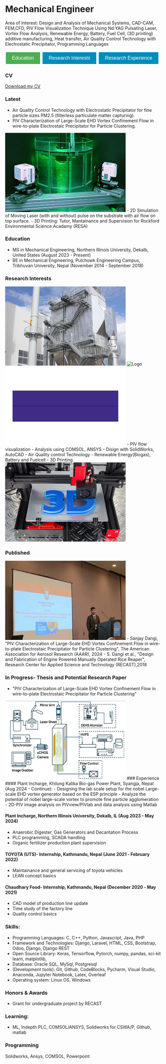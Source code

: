 # Mechanical Engineer
Area of Interest: Design and Analysis of Mechanical Systems, CAD-CAM, FEM,CFD, PIV Flow Visualization Technique Using Nd:YAG Pulsating Laser, Vortex Flow Analysis, Renewable Energy, Battery, Fuel Cell, (3D printing) additive manufacturing, Heat transfer, Air Quality Control Technology with Electrostatic Precipitator, Programming Languages 


<a href="#Education"><button style="background-color: #4CAF50; color: white; border: none; padding: 10px 20px; text-align: center; text-decoration: none; display: inline-block; font-size: 16px; margin: 4px 2px; cursor: pointer;">Education</button></a>
<a href="#Research Interests"><button style="background-color: #008CBA; color: white; border: none; padding: 10px 20px; text-align: center; text-decoration: none; display: inline-block; font-size: 16px; margin: 4px 2px; cursor: pointer;">Research Interests</button></a>
<a href="#Research Experience"><button style="background-color: #008CBA; color: white; border: none; padding: 10px 20px; text-align: center; text-decoration: none; display: inline-block; font-size: 16px; margin: 4px 2px; cursor: pointer;">Research Experience</button></a> 

### CV
[Download my CV](./CV_NOT.pdf)
 

### Latest 
- Air Quality Control Technology with Electrostatic Precipitator for fine particle sizes PM2.5 (filterless particulate matter capturing).
- PIV Characterization of Large-Scale EHD Vortex Confinement Flow in wire-to-plate Electrostaic Precipitator for Particle Clustering.
<img src="PIV.jpg" alt="Logo" width="390" height="255"> 
- 2D Simulation of Moving Laser (with and without) pulse on the substrate with air flow on top surface.
- 3D Printing: Tutor, Mantainance and Supervision for Rockford Environmental Science Acadamy (RESA)


### Education
- MS in Mechanical Engineering, Northern Illinois University, Dekalb, United States (August 2023 - Present)
- BE in Mechanical Engineering, Pulchowk Engineering Campus, Tribhuvan University, Nepal (November 2014 - September 2018)

### Research Interests
<img src="INdustrial ESP.jpg" alt="Logo" width="390" height="255"> 
<img src="Untitled.gif" alt="Logo" width="390" height="255"> 
<img src="gif.gif" alt="Logo" width="390" height="255"> 
- PIV flow visualization
- Analysis using COMSOL, ANSYS
- Disign with SolidWorks, AutoCAD
- Air Quality control Technology
- Renewable Energy(Biogas), Battery and Fuelcell
- 3D Printing 

<img src="3d print.PNG" alt="Logo" width="390" height="255">


### Published
<img src="Presentation.jpg" alt="Logo" width="390" height="255">  
- Sanjay Dangi, "PIV Characterization of Large-Scale EHD Vortex Confinement Flow in wire-to-plate Electrostaic Precipitator for Particle Clustering", The American Association for Aerosol Research (AAAR), 2024 
- S. Dangi et al., "Design and Fabrication of Engine Powered Manually Operated Rice Reaper", Research Center for Applied Science and Technology (RECAST),2018 
  
### In Progress- Thesis and Potential Research Paper
- "PIV Characterization of Large-Scale EHD Vortex Confinement Flow in wire-to-plate Electrostaic Precipitator for Particle Clustering"
<img src="Capture.PNG" alt="Logo" width="390" height="255">
### Experience
#### Plant Incharge, Khilung Kalika Bio-gas Power Plant, Syangja, Nepal (Aug 2024 - Continue):
- Designing the lab scale setup for the nobel Large-scale EHD vortex generator based on the ESP principle
- Analyze the potential of nobel large-scale vortex to promote fine particle agglomeration
- 2D-PIV image analysis on PIVview/PIVlab and data analysis using Matlab

#### Plant Incharge, Northern Illinois University, Dekalb, IL (Aug 2023 - May 2024)
- Anaerobic Digester, Gas Generators and Decantation Process
- PLC programming, SCADA handling
- Organic fertilizer production plant supervision
  
#### TOYOTA (UTS)- Internship, Kathmandu, Nepal (June 2021 ‑ February 2022)
 - Maintainance and general servicing of toyota vehicles
 - LEAN concept basics

#### Chaudhary Food- Internship, Kathmandu, Nepal (December 2020 ‑ May 2021)
- CAD model of production line update
- Time study of the factory line
- Quality control basics 

### Skills: 
- Programming Languages: C, C++, Python, Javascript, Java, PHP
- Framework and Technologies: Django, Laravel, HTML, CSS, Bootstrap, Odoo, Django, Django REST 
- Open Source Library: Keras, Tensorflow, Pytorch, numpy, pandas, sci-kit learn, matplotlib,
- Database: Oracle SQL, MySql, Postgresql
- (Development tools): Git, Github, CodeBlocks, Pycharm, Visual Studio, Anaconda, Jupyter Notebook, Latex, Overleaf
- Operating system: Linux OS, Windows

### Honors & Awards
- Grant for undergraduate project by RECAST
 

### Learning:
- ML, Indepth PLC, COMSOL/ANSYS, Solidworks for CSWA/P, Github, matlab

### Programming
Solidworks, Ansys, COMSOL, Powerpoint
